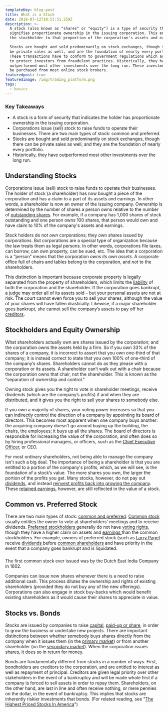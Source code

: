 ```yaml
---
templateKey: blog-post
title: What is a Stock
date: 2018-07-12T10:53:51.259Z
description: >-
  A stock (also known as "shares" or "equity") is a type of security that
  signifies proportionate ownership in the issuing corporation. This entitles
  the stockholder to that proportion of the corporation's assets and earnings.

  Stocks are bought and sold predominantly on stock exchanges, though there can
  be private sales as well, and are the foundation of nearly every portfolio.
  These transactions have to conform to government regulations which are meant
  to protect investors from fraudulent practices. Historically, they have
  outperformed most other investments over the long run. These investments can
  be purchased from most online stock brokers.
featuredpost: true
featuredimage: /img/trading_platform.png
tags:
  - basics
---
```

### Key Takeaways 

* A stock is a form of security that indicates the holder has proportionate ownership in the issuing corporation.
* Corporations issue (sell) stock to raise funds to operate their businesses. There are two main types of stock: common and preferred.
* Stocks are bought and sold predominantly on stock exchanges, though there can be private sales as well, and they are the foundation of nearly every portfolio.
* Historically, they have outperformed most other investments over the long run.

##  Understanding Stocks 

Corporations issue (sell) stock to raise funds to operate their businesses. The holder of stock (a shareholder) has now bought a piece of the corporation and has a claim to a part of its assets and earnings. In other words, a shareholder is now an owner of the issuing company. Ownership is determined by the number of shares a person owns relative to the number of [outstanding shares](https://www.investopedia.com/terms/o/outstandingshares.asp). For example, if a company has 1,000 shares of stock outstanding and one person owns 100 shares, that person would own and have claim to 10% of the company's assets and earnings.

Stock holders do not _own_ corporations; they own shares issued by corporations. But corporations are a special type of organization because the law treats them as legal persons. In other words, corporations file taxes, can borrow, can own property, can be sued, etc. The idea that a corporation is a “person” means that the corporation _owns its own assets_. A corporate office full of chairs and tables belong to the corporation, and _not_ to the shareholders.

This distinction is important because corporate property is legally separated from the property of shareholders, which limits the [liability](https://www.investopedia.com/terms/l/liability.asp) of both the corporation and the shareholder. If the corporation goes bankrupt, a judge may order all of its assets sold – but your personal assets are not at risk. The court cannot even force you to sell your shares, although the value of your shares will have fallen drastically. Likewise, if a major shareholder goes bankrupt, she cannot sell the company’s assets to pay off her [creditors](https://www.investopedia.com/terms/c/creditrating.asp).


##  Stockholders and Equity Ownership 

What shareholders actually own are shares issued by the corporation; and the corporation owns the assets held by a firm. So if you own 33% of the shares of a company, it is incorrect to assert that you own one-third of that company; it is instead correct to state that you own 100% of one-third of the company’s shares. Shareholders cannot do as they please with a corporation or its assets. A shareholder can’t walk out with a chair because the corporation owns that chair, not the shareholder. This is known as the “separation of ownership and control.”

Owning stock gives you the right to vote in shareholder meetings, receive dividends (which are the company’s profits) if and when they are distributed, and it gives you the right to sell your shares to somebody else.

If you own a majority of shares, your voting power increases so that you can indirectly control the direction of a company by appointing its board of directors. This becomes most apparent when one company buys another: the acquiring company doesn’t go around buying up the building, the chairs, the employees; it buys up all the shares. The board of directors is responsible for increasing the value of the corporation, and often does so by hiring professional managers, or officers, such as the [Chief Executive Officer](https://www.investopedia.com/terms/c/ceo.asp), or CEO.

For most ordinary shareholders, not being able to manage the company isn't such a big deal. The importance of being a shareholder is that you are entitled to a portion of the company's profits, which, as we will see, is the foundation of a stock’s value. The more shares you own, the larger the portion of the profits you get. Many stocks, however, do not pay out [dividends](https://www.investopedia.com/terms/d/dividend.asp), and instead [reinvest profits back into growing the company](https://www.investopedia.com/terms/c/cagr.asp). These [retained earnings](https://www.investopedia.com/terms/r/retainedearnings.asp), however, are still reflected in the value of a stock.


##  Common vs. Preferred Stock 

There are two main types of stock: [common and preferred](https://www.investopedia.com/ask/answers/difference-between-preferred-stock-and-common-stock/). [Common stock](https://www.investopedia.com/terms/c/commonstock.asp) usually entitles the owner to vote at shareholders' meetings and to receive dividends. [Preferred stockholders ](https://www.investopedia.com/terms/p/preferredstock.asp)generally do not have [voting rights](https://www.investopedia.com/terms/v/votingright.asp), though they have a higher claim on assets and [earnings ](https://www.investopedia.com/terms/e/earnings.asp)than the common stockholders. For example, owners of preferred stock (such as [Larry Page](https://www.investopedia.com/ask/answers/032315/why-did-larry-page-pay-himself-salary-only-1-year-google.asp)) receive [dividends ](https://www.investopedia.com/terms/d/dividend.asp)before [common shareholders](https://www.investopedia.com/terms/c/common_shareholder.asp) and have priority in the event that a company goes bankrupt and is liquidated.

### 

The first common stock ever issued was by the Dutch East India Company in 1602.

Companies can issue new shares whenever there is a need to raise additional cash. This process dilutes the ownership and rights of existing shareholders (provided they do not buy any of the new offerings). Corporations can also engage in stock buy-backs which would benefit existing shareholders as it would cause their shares to appreciate in value.


##  Stocks vs. Bonds 

Stocks are issued by companies to raise [capital](https://www.investopedia.com/terms/c/capital.asp), [paid-up or share](https://www.investopedia.com/ask/answers/033015/what-difference-between-paidup-capital-and-share-capital.asp), in order to grow the business or undertake new projects. There are important distinctions between whether somebody buys shares directly from the company when it issues them (in the [primary market](https://www.investopedia.com/terms/p/primarymarket.asp)) or from another shareholder (on the [secondary market](https://www.investopedia.com/terms/s/secondarymarket.asp)). When the corporation issues shares, it does so in return for money.

Bonds are fundamentally different from stocks in a number of ways. First, bondholders are creditors to the corporation, and are entitled to interest as well as repayment of principal. Creditors are given legal priority over other stakeholders in the event of a bankruptcy and will be made whole first if a company is forced to sell assets in order to repay them. Shareholders, on the other hand, are last in line and often receive nothing, or mere pennies on the dollar, in the event of bankruptcy. This implies that stocks are inherently riskier investments that bonds. (For related reading, see "[The Highest Priced Stocks In America](https://www.investopedia.com/financial-edge/0711/the-highest-priced-stocks-in-america.aspx)")
